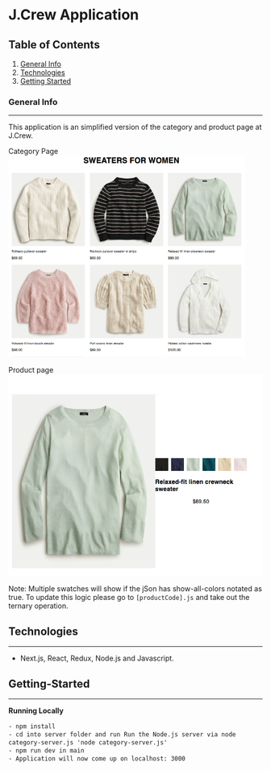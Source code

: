 # J.Crew Application

## Table of Contents

1.  [General Info](#general-info)
2.  [Technologies](#technologies)
3.  [Getting Started](#Getting-Started)

### General Info

---

This application is an simplified version of the category and product page at J.Crew.

Category Page
<img src="./public/category_page.png" alt="category screenshot" height="400">

Product page
<img src="./public/product_page.png" alt="product screenshot" height="400">

Note: Multiple swatches will show if the jSon has show-all-colors notated as true. To update this logic please go to `[productCode].js` and take out the ternary operation.

## Technologies

---

- Next.js, React, Redux, Node.js and Javascript.

## Getting-Started

---

**Running Locally**

    - npm install
    - cd into server folder and run Run the Node.js server via node category-server.js 'node category-server.js'
    - npm run dev in main
    - Application will now come up on localhost: 3000
